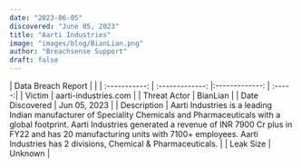 ```yaml
---
date: "2023-06-05"
discovered: "June 05, 2023"
title: "Aarti Industries"
image: "images/blog/BianLian.png"
author: "Breachsense Support"
draft: false
---
```


| Data Breach Report           |              | 
| :-----------: | :-------------:     |:-------------:    | :-----:|
| Victim      | aarti-industries.com      | 
| Threat Actor      | BianLian      | 
| Date Discovered      | Jun 05, 2023      | 
| Description      | Aarti Industries is a leading Indian manufacturer of Speciality Chemicals and Pharmaceuticals with a global footprint. Aarti Industries generated a revenue of INR 7900 Cr plus in FY22 and has 20 manufacturing units with 7100+ employees. Aarti Industries has 2 divisions, Chemical & Pharmaceuticals.      | 
| Leak Size      | Unknown      | 

